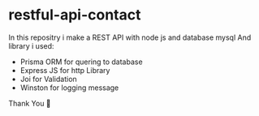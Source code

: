 ﻿# restful-api-contact

 In this repositry i make a REST API with node js and database mysql
 And library i used:
 - Prisma ORM for quering to database
 - Express JS for http Library
 - Joi for Validation
 - Winston for logging message

Thank You &#128591;

